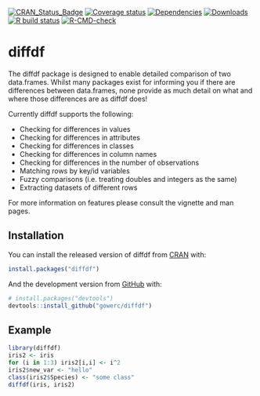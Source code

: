 
<!-- badges: start -->
[![CRAN_Status_Badge](https://www.r-pkg.org/badges/version/diffdf)](https://CRAN.R-project.org/package=diffdf)
[![Coverage status](https://codecov.io/gh/gowerc/diffdf/branch/master/graph/badge.svg)](https://codecov.io/github/gowerc/diffdf?branch=master)
[![Dependencies](https://tinyverse.netlify.com/badge/diffdf)](https://cran.r-project.org/package=diffdf)
[![Downloads](http://cranlogs.r-pkg.org/badges/diffdf?color=brightgreen)](http://www.r-pkg.org/pkg/diffdf)
[![R build status](https://github.com/gowerc/diffdf/workflows/R-CMD-check/badge.svg)](https://github.com/gowerc/diffdf)
[![R-CMD-check](https://github.com/gowerc/diffdf/workflows/R-CMD-check/badge.svg)](https://github.com/gowerc/diffdf/actions)
<!-- badges: end -->


# diffdf

The diffdf package is designed to enable detailed comparison of two data.frames. Whilst many packages exist for informing you if there are differences between data.frames, none provide as much detail on what and where those differences are as diffdf does!

Currently diffdf supports the following:
   - Checking for differences in values
   - Checking for differences in attributes
   - Checking for differences in classes
   - Checking for differences in column names
   - Checking for differences in the number of observations
   - Matching rows by key/id variables
   - Fuzzy comparisons (i.e. treating doubles and integers as the same)
   - Extracting datasets of different rows
   

For more information on features please consult the vignette and man pages. 


## Installation

You can install the released version of diffdf from [CRAN](https://CRAN.R-project.org/package=diffdf) with:

``` r
install.packages("diffdf")
```

And the development version from [GitHub](https://github.com/gowerc/diffdf) with:

``` r
# install.packages("devtools")
devtools::install_github("gowerc/diffdf")
```
## Example


``` r 
library(diffdf)
iris2 <- iris
for (i in 1:3) iris2[i,i] <- i^2
iris2$new_var <- "hello"
class(iris2$Species) <- "some class"
diffdf(iris, iris2)
```

